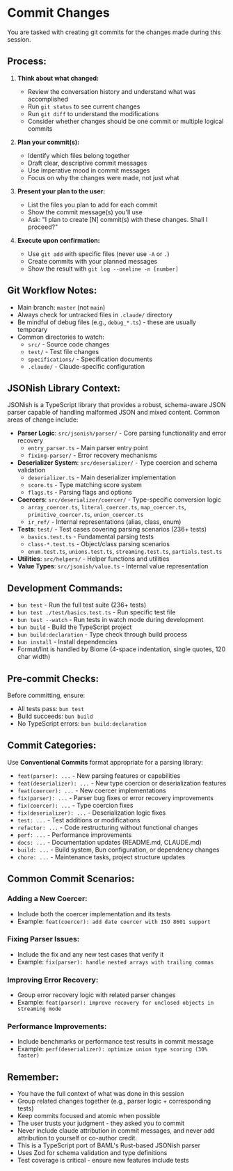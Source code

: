 # Commit Changes

You are tasked with creating git commits for the changes made during this session.

## Process:

1. **Think about what changed:**
   - Review the conversation history and understand what was accomplished
   - Run `git status` to see current changes
   - Run `git diff` to understand the modifications
   - Consider whether changes should be one commit or multiple logical commits

2. **Plan your commit(s):**
   - Identify which files belong together
   - Draft clear, descriptive commit messages
   - Use imperative mood in commit messages
   - Focus on why the changes were made, not just what

3. **Present your plan to the user:**
   - List the files you plan to add for each commit
   - Show the commit message(s) you'll use
   - Ask: "I plan to create [N] commit(s) with these changes. Shall I proceed?"

4. **Execute upon confirmation:**
   - Use `git add` with specific files (never use `-A` or `.`)
   - Create commits with your planned messages
   - Show the result with `git log --oneline -n [number]`

## Git Workflow Notes:

- Main branch: `master` (not `main`)
- Always check for untracked files in `.claude/` directory
- Be mindful of debug files (e.g., `debug_*.ts`) - these are usually temporary
- Common directories to watch:
  - `src/` - Source code changes
  - `test/` - Test file changes
  - `specifications/` - Specification documents
  - `.claude/` - Claude-specific configuration

## JSONish Library Context:

JSONish is a TypeScript library that provides a robust, schema-aware JSON parser capable of handling malformed JSON and mixed content. Common areas of change include:

- **Parser Logic**: `src/jsonish/parser/` - Core parsing functionality and error recovery
  - `entry_parser.ts` - Main parser entry point
  - `fixing-parser/` - Error recovery mechanisms
- **Deserializer System**: `src/deserializer/` - Type coercion and schema validation
  - `deserializer.ts` - Main deserializer implementation
  - `score.ts` - Type matching score system
  - `flags.ts` - Parsing flags and options
- **Coercers**: `src/deserializer/coercer/` - Type-specific conversion logic
  - `array_coercer.ts`, `literal_coercer.ts`, `map_coercer.ts`, `primitive_coercer.ts`, `union_coercer.ts`
  - `ir_ref/` - Internal representations (alias, class, enum)
- **Tests**: `test/` - Test cases covering parsing scenarios (236+ tests)
  - `basics.test.ts` - Fundamental parsing tests
  - `class-*.test.ts` - Object/class parsing scenarios
  - `enum.test.ts`, `unions.test.ts`, `streaming.test.ts`, `partials.test.ts`
- **Utilities**: `src/helpers/` - Helper functions and utilities
- **Value Types**: `src/jsonish/value.ts` - Internal value representation

## Development Commands:

- `bun test` - Run the full test suite (236+ tests)
- `bun test ./test/basics.test.ts` - Run specific test file
- `bun test --watch` - Run tests in watch mode during development
- `bun build` - Build the TypeScript project
- `bun build:declaration` - Type check through build process
- `bun install` - Install dependencies
- Format/lint is handled by Biome (4-space indentation, single quotes, 120 char width)

## Pre-commit Checks:

Before committing, ensure:
- All tests pass: `bun test`
- Build succeeds: `bun build`
- No TypeScript errors: `bun build:declaration`

## Commit Categories:

Use **Conventional Commits** format appropriate for a parsing library:
- `feat(parser): ...` - New parsing features or capabilities
- `feat(deserializer): ...` - New type coercion or deserialization features
- `feat(coercer): ...` - New coercer implementations
- `fix(parser): ...` - Parser bug fixes or error recovery improvements
- `fix(coercer): ...` - Type coercion fixes
- `fix(deserializer): ...` - Deserialization logic fixes
- `test: ...` - Test additions or modifications
- `refactor: ...` - Code restructuring without functional changes
- `perf: ...` - Performance improvements
- `docs: ...` - Documentation updates (README.md, CLAUDE.md)
- `build: ...` - Build system, Bun configuration, or dependency changes
- `chore: ...` - Maintenance tasks, project structure updates

## Common Commit Scenarios:

### Adding a New Coercer:
- Include both the coercer implementation and its tests
- Example: `feat(coercer): add date coercer with ISO 8601 support`

### Fixing Parser Issues:
- Include the fix and any new test cases that verify it
- Example: `fix(parser): handle nested arrays with trailing commas`

### Improving Error Recovery:
- Group error recovery logic with related parser changes
- Example: `feat(parser): improve recovery for unclosed objects in streaming mode`

### Performance Improvements:
- Include benchmarks or performance test results in commit message
- Example: `perf(deserializer): optimize union type scoring (30% faster)`

## Remember:
- You have the full context of what was done in this session
- Group related changes together (e.g., parser logic + corresponding tests)
- Keep commits focused and atomic when possible
- The user trusts your judgment - they asked you to commit
- Never include claude attribution in commit messages, and never add attribution to yourself or co-author credit.
- This is a TypeScript port of BAML's Rust-based JSONish parser
- Uses Zod for schema validation and type definitions
- Test coverage is critical - ensure new features include tests
